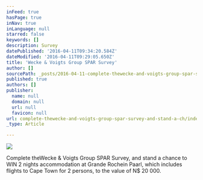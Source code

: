 ```yaml
---
inFeed: true
hasPage: true
inNav: true
inLanguage: null
starred: false
keywords: []
description: Survey
datePublished: '2016-04-11T09:34:20.584Z'
dateModified: '2016-04-11T09:29:05.650Z'
title: 'Wecke & Voigts Group SPAR Survey'
author: []
sourcePath: _posts/2016-04-11-complete-thewecke-and-voigts-group-spar-survey-and-stand-a-ch.md
published: true
authors: []
publisher:
  name: null
  domain: null
  url: null
  favicon: null
url: complete-thewecke-and-voigts-group-spar-survey-and-stand-a-ch/index.html
_type: Article

---
```

![](https://the-grid-user-content.s3-us-west-2.amazonaws.com/3350dca2-f41d-4ddf-8455-359b14fceab2.jpg)

Complete theWecke & Voigts Group SPAR Survey, and stand a chance to WIN 2 nights accommodation at Grande Rochein Paarl, which includes flights to Cape Town for 2 persons, to the value of N$ 20 000\.